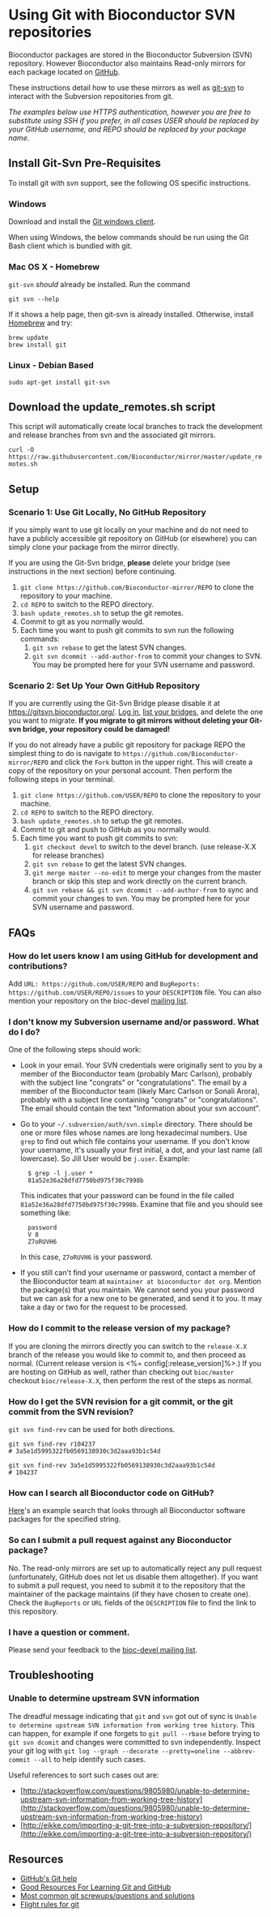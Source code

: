 # Using Git with Bioconductor SVN repositories #

Bioconductor packages are stored in the Bioconductor Subversion (SVN)
repository.  However Bioconductor also maintains Read-only mirrors for each
package located on [GitHub](https://github.com/Bioconductor-mirror).

These instructions detail how to use these mirrors as well as
[git-svn](http://git-scm.com/docs/git-svn) to interact with the Subversion
repositories from git.

*The examples below use HTTPS authentication, however you are free to
substitute using SSH if you prefer, in all cases USER should be replaced by
your GitHub username, and REPO should be replaced by your package name.*

## Install Git-Svn Pre-Requisites ##

To install git with svn support, see the following OS specific
instructions.

### Windows ###

Download and install the [Git windows client](https://www.git-scm.com/download/win).

When using Windows, the below commands should be run using the Git Bash client
which is bundled with git.

### Mac OS X - Homebrew ###

`git-svn` *should* already be installed. Run the command

```
git svn --help
```

If it shows a help page, then git-svn is already installed. Otherwise, 
install [Homebrew](http://brew.sh/) and try:

```
brew update
brew install git
```

### Linux - Debian Based ###

```
sudo apt-get install git-svn
```

## Download the update_remotes.sh script ##

This script will automatically create local branches to track the development
and release branches from svn and the associated git mirrors.

`curl -O https://raw.githubusercontent.com/Bioconductor/mirror/master/update_remotes.sh`

## Setup ##

### Scenario 1: Use Git Locally, No GitHub Repository ###

If you simply want to use git locally on your machine and do not need to have a
publicly accessible git repository on GitHub (or elsewhere) you can simply
clone your package from the mirror directly.

If you are using the Git-Svn bridge, **please** delete your bridge (see
instructions in the next section) before continuing.


  1. `git clone https://github.com/Bioconductor-mirror/REPO` to clone the repository to your machine.
  2. `cd REPO` to switch to the REPO directory.
  3. `bash update_remotes.sh` to setup the git remotes.
  4. Commit to git as you normally would.
  5. Each time you want to push git commits to svn run the following commands:
     1. `git svn rebase` to get the latest SVN changes.
     2. `git svn dcommit --add-author-from` to commit your changes to SVN.
     You may be prompted here for your SVN username and password.
 
### Scenario 2: Set Up Your Own GitHub Repository ###

If you are currently using the Git-Svn Bridge please disable it at
<https://gitsvn.bioconductor.org/>. 
[Log in](https://gitsvn.bioconductor.org/login), 
[list your bridges](https://gitsvn.bioconductor.org/my_bridges),
and delete the one you want to migrate. **If you migrate to
git mirrors without deleting your Git-svn bridge, your
repository could be damaged!**

If you do not already have a public git repository for package REPO the
simplest thing to do is navigate to
`https://github.com/Bioconductor-mirror/REPO` and click the `Fork` button in
the upper right.  This will create a copy of the repository on your personal
account. Then perform the following steps in your terminal.

  1. `git clone https://github.com/USER/REPO` to clone the repository to your machine.
  2. `cd REPO` to switch to the REPO directory.
  3. `bash update_remotes.sh` to setup the git remotes.
  4. Commit to git and push to GitHub as you normally would.
  5. Each time you want to push git commits to svn:
     1. `git checkout devel` to switch to the devel branch. (use release-X.X for release branches)
     2. `git svn rebase` to get the latest SVN changes.
     3. `git merge master --no-edit` to merge your changes from the master branch or skip this step and work directly on the current branch.
     4. `git svn rebase && git svn dcommit --add-author-from` to sync and commit your changes to svn.
     You may be prompted here for your SVN username and password.
 
## FAQs ##

### How do let users know I am using GitHub for development and contributions?

Add `URL: https://github.com/USER/REPO` and `BugReports:
https://github.com/USER/REPO/issues` to your `DESCRIPTION` file. You can also
mention your repository on the bioc-devel [mailing
list](http://bioconductor.org/help/mailing-list/).

### I don't know my Subversion username and/or password. What do I do? ###

One of the following steps should work:

* Look in your email. Your SVN credentials were originally sent to you
  by a member of the Bioconductor team (probably Marc Carlson), probably
  with the subject line "congrats" or "congratulations". The email 
  by a member of the Bioconductor team (likely Marc Carlson or
  Sonali Arora), probably
  with a subject line containing
  "congrats" or "congratulations". The email   should contain the text "Information about your svn account". 
* Go to your `~/.subversion/auth/svn.simple` directory. There should be
  one or more files whose names are long hexadecimal numbers. Use `grep`
  to find out which file contains your username. If you don't know your 
  username,
  it's usually your first initial, a dot, and your last name (all 
  lowercase). So Jill User would be `j.user`. Example:

        $ grep -l j.user *
        81a52e36a28dfd7750bd975f30c7998b

  This indicates that your password can be found in the file called
  `81a52e36a28dfd7750bd975f30c7998b`. Examine that file and you should see 
  something like:

        password
        V 8
        Z7oRUVH6

  In this case, `Z7oRUVH6` is your password.
* If you still can't find your username or password, contact a 
  member of the Bioconductor team at
  `maintainer at bioconductor dot org`. Mention the package(s) that
  you maintain. We cannot send you your password but we can ask for 
  a new one to be generated, and send it to you. It may take 
  a day or two for the request to be processed.

### How do I commit to the release version of my package? ##

If you are cloning the mirrors directly you can switch to the `release-X.X`
branch of the release you would like to commit to, and then proceed as normal.
(Current release version is <%= config[:release_version]%>.)
If you are hosting on GitHub as well, rather than checking out `bioc/master`
checkout `bioc/release-X.X`, then perform the rest of the steps as normal.

### How do I get the SVN revision for a git commit, or the git commit from the SVN revision? ###

`git svn find-rev` can be used for both directions.

```
git svn find-rev r104237
# 3a5e1d5995322fb0569138930c3d2aaa93b1c54d

git svn find-rev 3a5e1d5995322fb0569138930c3d2aaa93b1c54d
# 104237
```


### How can I search all Bioconductor code on GitHub?

[Here](https://github.com/search?utf8=%E2%9C%93&q=user%3Abioconductor-mirror+goana.default&type=Code&ref=searchresults)'s
an example search that looks through all Bioconductor 
software packages for the specified string.

### So can I submit a pull request against any Bioconductor package?

No. The read-only mirrors are set up to automatically
reject any pull request (unfortunately, GitHub does not let
us disable them altogether). If you want to submit a pull request,
you need to submit it to the repository that the maintainer
of the package maintains (if they have chosen to
create one). Check the `BugReports` or
`URL` fields of the `DESCRIPTION` file to find the link
to this repository.


### I have a question or comment.

Please send your feedback to the 
[bioc-devel mailing list](/help/support/#bioc-devel).
 

## Troubleshooting #

### Unable to determine upstream SVN information

The dreadful message indicating that `git` and `svn` got out of sync is `Unable
to determine upstream SVN information from working tree history`. This can
happen, for example if one forgets to `git pull --rbase` before trying to 
`git svn dcomit` and changes were committed to svn independently. Inspect your git 
log with `git log --graph --decorate --pretty=oneline --abbrev-commit --all` to help 
identify such cases.


Useful references to sort such cases out are:

- [http://stackoverflow.com/questions/9805980/unable-to-determine-upstream-svn-information-from-working-tree-history](http://stackoverflow.com/questions/9805980/unable-to-determine-upstream-svn-information-from-working-tree-history)
- [http://eikke.com/importing-a-git-tree-into-a-subversion-repository/](http://eikke.com/importing-a-git-tree-into-a-subversion-repository/)

## Resources #

* [GitHub's Git help](https://help.github.com/)
* [Good Resources For Learning Git and GitHub](https://help.github.com/articles/good-resources-for-learning-git-and-github/)
* [Most common git screwups/questions and solutions](http://41j.com/blog/2015/02/common-git-screwupsquestions-solutions/)
* [Flight rules for git](https://github.com/k88hudson/git-flight-rules)